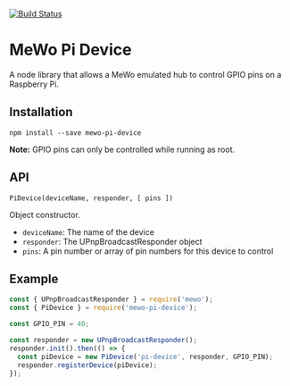 [![Build Status](https://travis-ci.org/dxprog/mewo-pi-device.svg)](https://travis-ci.org/dxprog/mewo-pi-device)

# MeWo Pi Device

A node library that allows a MeWo emulated hub to control GPIO pins on a Raspberry Pi.

## Installation

```
npm install --save mewo-pi-device
```

**Note:** GPIO pins can only be controlled while running as root.

## API

`PiDevice(deviceName, responder, [ pins ])`

Object constructor.

- `deviceName`: The name of the device
- `responder`: The UPnpBroadcastResponder object
- `pins`: A pin number or array of pin numbers for this device to control

## Example

```javascript
const { UPnpBroadcastResponder } = require('mewo');
const { PiDevice } = require('mewo-pi-device');

const GPIO_PIN = 40;

const responder = new UPnpBroadcastResponder();
responder.init().then(() => {
  const piDevice = new PiDevice('pi-device', responder, GPIO_PIN);
  responder.registerDevice(piDevice);
});
```